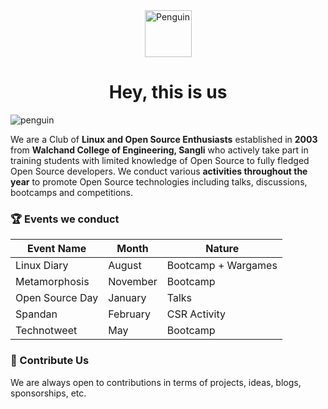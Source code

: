 <div align="center">
<img src="https://raw.githubusercontent.com/Tarikul-Islam-Anik/Animated-Fluent-Emojis/master/Emojis/Animals/Penguin.png" alt="Penguin" width="75" height="75" />
<h1> Hey, this is us </h1>

</div>

![penguin](https://drive.google.com/uc?export=view&id=1CucXE2N9ijMJ4BC29VmhgykH8JyhpqUG)

We are a Club of **Linux and Open Source Enthusiasts** established in **2003** from **Walchand College of Engineering, Sangli** who actively take part in training students with limited knowledge of Open Source to fully fledged Open Source developers. We conduct various **activities throughout the year** to promote Open Source technologies including talks, discussions, bootcamps and competitions.


### 🏆 Events we conduct

<center>

Event Name | Month | Nature
--- | --- | ---
Linux Diary | August | Bootcamp + Wargames
Metamorphosis | November | Bootcamp
Open Source Day | January | Talks
Spandan | February | CSR Activity
Technotweet | May | Bootcamp

</center>

### 🤝 Contribute Us
We are always open to contributions in terms of projects, ideas, blogs, sponsorships, etc.

